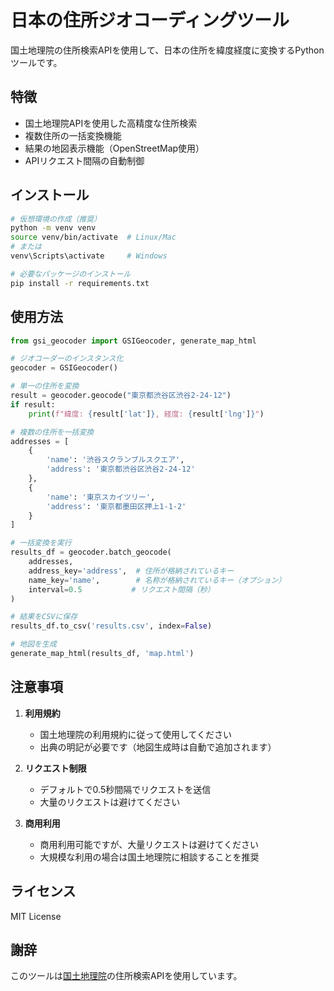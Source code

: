 # 日本の住所ジオコーディングツール

国土地理院の住所検索APIを使用して、日本の住所を緯度経度に変換するPythonツールです。

## 特徴

- 国土地理院APIを使用した高精度な住所検索
- 複数住所の一括変換機能
- 結果の地図表示機能（OpenStreetMap使用）
- APIリクエスト間隔の自動制御

## インストール

```bash
# 仮想環境の作成（推奨）
python -m venv venv
source venv/bin/activate  # Linux/Mac
# または
venv\Scripts\activate     # Windows

# 必要なパッケージのインストール
pip install -r requirements.txt
```

## 使用方法

```python
from gsi_geocoder import GSIGeocoder, generate_map_html

# ジオコーダーのインスタンス化
geocoder = GSIGeocoder()

# 単一の住所を変換
result = geocoder.geocode("東京都渋谷区渋谷2-24-12")
if result:
    print(f"緯度: {result['lat']}, 経度: {result['lng']}")

# 複数の住所を一括変換
addresses = [
    {
        'name': '渋谷スクランブルスクエア',
        'address': '東京都渋谷区渋谷2-24-12'
    },
    {
        'name': '東京スカイツリー',
        'address': '東京都墨田区押上1-1-2'
    }
]

# 一括変換を実行
results_df = geocoder.batch_geocode(
    addresses,
    address_key='address',  # 住所が格納されているキー
    name_key='name',        # 名称が格納されているキー（オプション）
    interval=0.5           # リクエスト間隔（秒）
)

# 結果をCSVに保存
results_df.to_csv('results.csv', index=False)

# 地図を生成
generate_map_html(results_df, 'map.html')
```

## 注意事項

1. **利用規約**
   - 国土地理院の利用規約に従って使用してください
   - 出典の明記が必要です（地図生成時は自動で追加されます）

2. **リクエスト制限**
   - デフォルトで0.5秒間隔でリクエストを送信
   - 大量のリクエストは避けてください

3. **商用利用**
   - 商用利用可能ですが、大量リクエストは避けてください
   - 大規模な利用の場合は国土地理院に相談することを推奨

## ライセンス

MIT License

## 謝辞

このツールは[国土地理院](https://www.gsi.go.jp/)の住所検索APIを使用しています。 